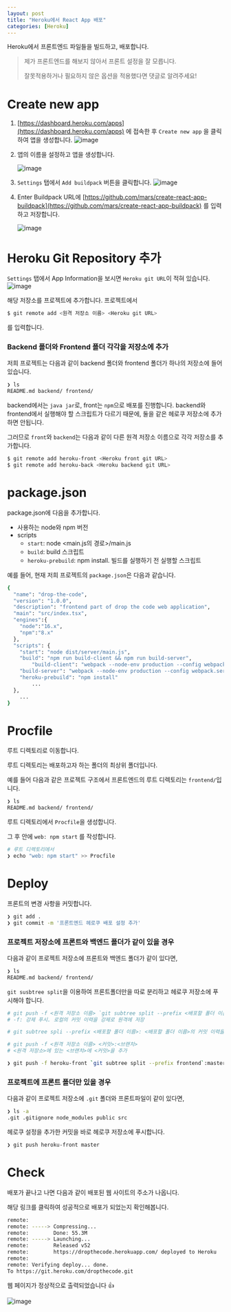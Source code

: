 ```yaml
---
layout: post
title: "Heroku에서 React App 배포"
categories: [Heroku]
---
```


Heroku에서 프론트엔드 파일들을 빌드하고, 배포합니다.

> 제가 프론트엔드를 해보지 않아서 프론트 설정을 잘 모릅니다.
> 
> 잘못적용하거나 필요하지 않은 옵션을 적용했다면 댓글로 알려주세요!

# Create new app

1. [https://dashboard.heroku.com/apps](https://dashboard.heroku.com/apps) 에 접속한 후 `Create new app` 을 클릭하여 앱을 생성합니다.
   ![image](https://user-images.githubusercontent.com/56301069/145707053-b59973c1-8302-42fe-a7d4-91bf72c92541.png)


2. 앱의 이름을 설정하고 앱을 생성합니다.

   ![image](https://user-images.githubusercontent.com/56301069/145707071-ce730dca-5987-48ed-8102-4e8ce9f26d87.png)

3. `Settings` 탭에서 `Add buildpack` 버튼을 클릭합니다.
   ![image](https://user-images.githubusercontent.com/56301069/145707074-c5f21ef4-8946-4cb3-b976-ece630b440ac.png)

4. Enter Buildpack URL에 [https://github.com/mars/create-react-app-buildpack](https://github.com/mars/create-react-app-buildpack) 를 입력하고 저장합니다.

   ![image](https://user-images.githubusercontent.com/56301069/145707106-bd5b8dbc-9ffa-485b-aadd-d2311bbcb89d.png)

# Heroku Git Repository  추가

`Settings` 탭에서 App Information을 보시면 `Heroku git URL`이 적혀 있습니다.
![image](https://user-images.githubusercontent.com/56301069/145707112-8ba9a635-7d5d-4b52-9af1-4c97472147c3.png)

해당 저장소를 프로젝트에 추가합니다. 프로젝트에서

```bash
$ git remote add <원격 저장소 이름> <Heroku git URL>
```

를 입력합니다.

### Backend 폴더와 Frontend 폴더 각각을 저장소에 추가

저희 프로젝트는 다음과 같이 backend 폴더와 frontend 폴더가 하나의 저장소에 들어있습니다.

```bash
❯ ls
README.md backend/ frontend/
```

backend에서는 `java jar`로, front는 `npm`으로 배포를 진행합니다. backend와 frontend에서 실행해야 할 스크립트가 다르기 때문에, 둘을 같은 헤로쿠 저장소에 추가하면 안됩니다.

그러므로 `front`와 `backend`는 다음과 같이 다른 원격 저장소 이름으로 각각 저장소를 추가합니다.

```bash
$ git remote add heroku-front <Heroku front git URL>
$ git remote add heroku-back <Heroku backend git URL>
```

# package.json

package.json에 다음을 추가합니다.

- 사용하는 node와 npm 버전
- scripts
    - `start`: node <main.js의 경로>/main.js
    - `build`: build 스크립트
    - `heroku-prebuild`: npm install. 빌드를 실행하기 전 실행할 스크립트

예를 들어, 현재 저희 프로젝트의 `package.json`은 다음과 같습니다.

```bash
{
  "name": "drop-the-code",
  "version": "1.0.0",
  "description": "frontend part of drop the code web application",
  "main": "src/index.tsx",
  "engines":{
    "node":"16.x",
    "npm":"8.x"
  },
  "scripts": {
    "start": "node dist/server/main.js",
    "build": "npm run build-client && npm run build-server",
		"build-client": "webpack --node-env production --config webpack.prod.ts",
    "build-server": "webpack --node-env production --config webpack.server.ts",
    "heroku-prebuild": "npm install"
		...
  },
	...
}
```

# Procfile

루트 디렉토리로 이동합니다.

루트 디렉토리는 배포하고자 하는 폴더의 최상위 폴더입니다.

예를 들어 다음과 같은 프로젝트 구조에서 프론트엔드의 루트 디렉토리는 `frontend/`입니다.

```bash
❯ ls
README.md backend/ frontend/
```

루트 디렉토리에서 `Procfile`을 생성합니다.

그 후 안에 `web: npm start` 를 작성합니다.

```bash
# 루트 디렉토리에서
❯ echo "web: npm start" >> Procfile
```

# Deploy

프론트의 변경 사항을 커밋합니다.

```bash
❯ git add .
❯ git commit -m '프론트엔드 헤로쿠 배포 설정 추가'
```

### 프로젝트 저장소에 프론트와 백엔드 폴더가 같이 있을 경우

다음과 같이 프로젝트 저장소에 프론트와 백엔드 폴더가 같이 있다면,

```bash
❯ ls
README.md backend/ frontend/
```

`git susbtree split`을 이용하여 프론트폴더만을 따로 분리하고 헤로쿠 저장소에 푸시해야 합니다.

```bash
# git push -f <원격 저장소 이름> `git subtree split --prefix <배포할 폴더 이름>`:master
# -f: 강제 푸시. 로컬의 커밋 이력을 강제로 원격에 저장

# git subtree spli --prefix <배포할 폴더 이름>: <배포할 폴더 이름>의 커밋 이력을 기준으로 새로운 커밋 생성

# git push -f <원격 저장소 이름> <커밋>:<브랜치>
# <원격 저장소>에 있는 <브랜치>에 <커밋>을 추가

❯ git push -f heroku-front `git subtree split --prefix frontend`:master
```

### 프로젝트에 프론트 폴더만 있을 경우

다음과 같이 프로젝트 저장소에 `.git` 폴더와 프론트파일이 같이 있다면,

```bash
❯ ls -a
.git .gitignore node_modules public src
```

헤로쿠 설정을 추가한 커밋을 바로 헤로쿠 저장소에 푸시합니다.

```bash
❯ git push heroku-front master
```

# Check

배포가 끝나고 나면 다음과 같이 배포된 웹 사이트의 주소가 나옵니다.

해당 링크를 클릭하여 성공적으로 배포가 되었는지 확인해봅니다.

```bash
remote: 
remote: -----> Compressing...
remote:        Done: 55.3M
remote: -----> Launching...
remote:        Released v52
remote:        https://dropthecode.herokuapp.com/ deployed to Heroku
remote: 
remote: Verifying deploy... done.
To https://git.heroku.com/dropthecode.git
```

웹 페이지가 정상적으로 출력되었습니다 👍

![image](https://user-images.githubusercontent.com/56301069/145707196-0c6cfda5-4f96-4fc8-99f5-9fea37b16bd6.png)
